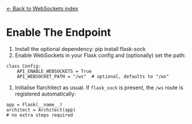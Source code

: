 [← Back to WebSockets index](index.md)

# Enable The Endpoint
1. Install the optional dependency:
  pip install flask-sock
2. Enable WebSockets in your Flask config and (optionally) set the path:
```
class Config:
    API_ENABLE_WEBSOCKETS = True
    API_WEBSOCKET_PATH = "/ws"  # optional, defaults to "/ws"
```
1. Initialise flarchitect as usual. If `flask_sock` is present, the
  `/ws` route is registered automatically:
```
app = Flask(__name__)
architect = Architect(app)
# no extra steps required
```

